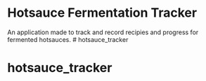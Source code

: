 # Hotsauce Fermentation Tracker

An application made to track and record recipies and progress for fermented hotsauces. # hotsauce_tracker
# hotsauce_tracker

